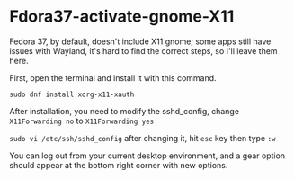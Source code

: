 # Fdora37-activate-gnome-X11

Fedora 37, by default, doesn't include X11 gnome; some apps still have issues with Wayland, it's hard to find the correct steps, so I'll leave them here.

First, open the terminal and install it with this command.

``sudo dnf install xorg-x11-xauth``

After installation, you need to modify the sshd_config, change ``X11Forwarding no`` to ``X11Forwarding yes``

``sudo vi /etc/ssh/sshd_config``
after changing it, hit ``esc`` key then type ``:w``

You can log out from your current desktop environment, and a gear option should appear at the bottom right corner with new options.
